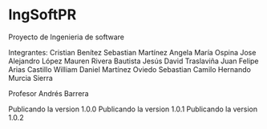 # IngSoftPR

Proyecto de Ingenieria de software

Integrantes:
Cristian Benítez
Sebastian Martínez
Angela María Ospina
Jose Alejandro López
Mauren Rivera Bautista
Jesús David Traslaviña
Juan Felipe Arias Castillo
William Daniel Martínez Oviedo
Sebastian Camilo Hernando Murcia Sierra




Profesor Andrés Barrera

Publicando la version 1.0.0
Publicando la version 1.0.1
Publicando la version 1.0.2


